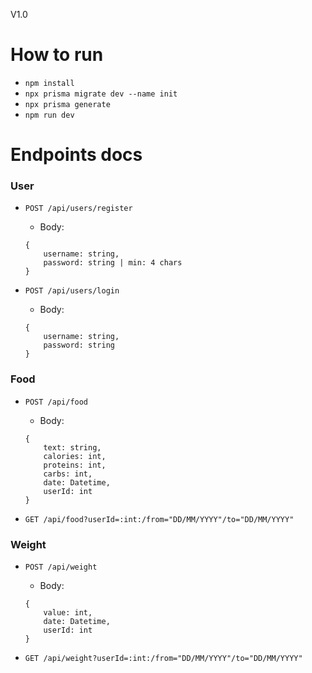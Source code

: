 V1.0

# How to run

* `npm install`
* `npx prisma migrate dev --name init`
* `npx prisma generate`
* `npm run dev`


# Endpoints docs

### User

* `POST /api/users/register` 
    - Body: 
    ```
    {
        username: string, 
        password: string | min: 4 chars
    }
    ```

* `POST /api/users/login` 
    
    - Body:
    ``` 
    {
        username: string, 
        password: string 
    }
     ```


### Food
*  `POST /api/food`
    - Body: 
    ```
    {
        text: string, 
        calories: int,
        proteins: int,
        carbs: int, 
        date: Datetime, 
        userId: int 
    }
    ```

* `GET /api/food?userId=:int:/from="DD/MM/YYYY"/to="DD/MM/YYYY"`

### Weight
*  `POST /api/weight`
    - Body: 
    ```
    {
        value: int,
        date: Datetime, 
        userId: int 
    }
    ```

* `GET /api/weight?userId=:int:/from="DD/MM/YYYY"/to="DD/MM/YYYY"`




